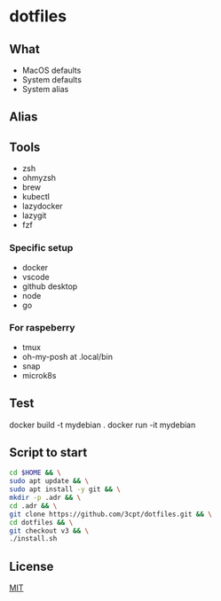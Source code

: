 # dotfiles

## What

- MacOS defaults
- System defaults
- System alias

## Alias

## Tools

- zsh
- ohmyzsh
- brew
- kubectl
- lazydocker
- lazygit
- fzf

### Specific setup

- docker
- vscode
- github desktop
- node
- go

### For raspeberry

- tmux
- oh-my-posh at .local/bin
- snap
- microk8s

## Test

docker build -t mydebian .
docker run -it mydebian

## Script to start

```bash
cd $HOME && \
sudo apt update && \
sudo apt install -y git && \
mkdir -p .adr && \
cd .adr && \
git clone https://github.com/3cpt/dotfiles.git && \
cd dotfiles && \
git checkout v3 && \
./install.sh
```

## License

[MIT](LICENSE)
